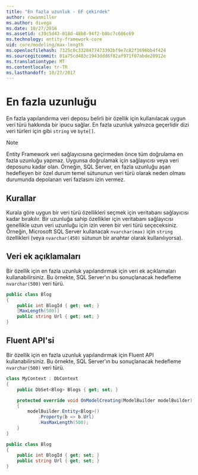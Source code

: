 ```yaml
---
title: "En fazla uzunluk - EF çekirdek"
author: rowanmiller
ms.author: divega
ms.date: 10/27/2016
ms.assetid: c39c5d43-018d-48b8-94f2-b8bc7c686c69
ms.technology: entity-framework-core
uid: core/modeling/max-length
ms.openlocfilehash: 7325c0c3328477473392bf9e7c82f1696bb4f424
ms.sourcegitcommit: 01a75cd483c1943ddd6f82af971f07abde20912e
ms.translationtype: MT
ms.contentlocale: tr-TR
ms.lasthandoff: 10/27/2017
---
```

# <a name="maximum-length"></a>En fazla uzunluğu

En fazla yapılandırma veri deposu belirli bir özellik için kullanılacak uygun veri türü hakkında bir ipucu sağlar. En fazla uzunluk yalnızca geçerlidir dizi veri türleri için gibi `string` ve `byte[]`.

> [!NOTE]  
> Entity Framework veri sağlayıcısına geçirmeden önce tüm doğrulama en fazla uzunluğu yapmaz. Uygunsa doğrulamak için sağlayıcısı veya veri deposunu kadar olan. Örneğin, SQL Server, en fazla uzunluğu aşan hedefleyen bir özel durum temel sütununun veri türü olarak neden olması durumunda depolanan veri fazlasını izin vermez.

## <a name="conventions"></a>Kurallar

Kurala göre uygun bir veri türü özellikleri seçmek için veritabanı sağlayıcısı kadar bırakılır. Bir uzunluğa sahip özellikler için veritabanı sağlayıcısı genellikle uzun veri uzunluğu için izin veren bir veri türü seçeceksiniz. Örneğin, Microsoft SQL Server kullanacak `nvarchar(max)` için `string` özellikleri (veya `nvarchar(450)` sütunun bir anahtar olarak kullanılıyorsa).

## <a name="data-annotations"></a>Veri ek açıklamaları

Bir özellik için en fazla uzunluk yapılandırmak için veri ek açıklamaları kullanabilirsiniz. Bu örnekte, SQL Server'ın bu sonuçlanacak hedefleme `nvarchar(500)` veri türü.

<!-- [!code-csharp[Main](samples/core/Modeling/DataAnnotations/Samples/MaxLength.cs?highlight=4)] -->
``` csharp
public class Blog
{
    public int BlogId { get; set; }
    [MaxLength(500)]
    public string Url { get; set; }
}
```

## <a name="fluent-api"></a>Fluent API'si

Bir özellik için en fazla uzunluk yapılandırmak için Fluent API kullanabilirsiniz. Bu örnekte, SQL Server'ın bu sonuçlanacak hedefleme `nvarchar(500)` veri türü.

<!-- [!code-csharp[Main](samples/core/Modeling/FluentAPI/Samples/MaxLength.cs?highlight=7,8,9)] -->
``` csharp
class MyContext : DbContext
{
    public DbSet<Blog> Blogs { get; set; }

    protected override void OnModelCreating(ModelBuilder modelBuilder)
    {
        modelBuilder.Entity<Blog>()
            .Property(b => b.Url)
            .HasMaxLength(500);
    }
}

public class Blog
{
    public int BlogId { get; set; }
    public string Url { get; set; }
}
```
